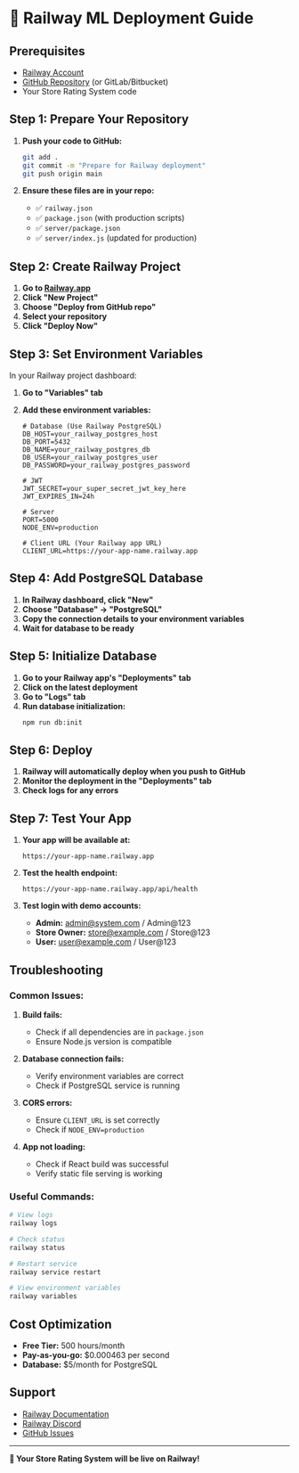 # 🚀 Railway ML Deployment Guide

## Prerequisites
- [Railway Account](https://railway.app/)
- [GitHub Repository](https://github.com/) (or GitLab/Bitbucket)
- Your Store Rating System code

## Step 1: Prepare Your Repository

1. **Push your code to GitHub:**
   ```bash
   git add .
   git commit -m "Prepare for Railway deployment"
   git push origin main
   ```

2. **Ensure these files are in your repo:**
   - ✅ `railway.json`
   - ✅ `package.json` (with production scripts)
   - ✅ `server/package.json`
   - ✅ `server/index.js` (updated for production)

## Step 2: Create Railway Project

1. **Go to [Railway.app](https://railway.app/)**
2. **Click "New Project"**
3. **Choose "Deploy from GitHub repo"**
4. **Select your repository**
5. **Click "Deploy Now"**

## Step 3: Set Environment Variables

In your Railway project dashboard:

1. **Go to "Variables" tab**
2. **Add these environment variables:**

   ```env
   # Database (Use Railway PostgreSQL)
   DB_HOST=your_railway_postgres_host
   DB_PORT=5432
   DB_NAME=your_railway_postgres_db
   DB_USER=your_railway_postgres_user
   DB_PASSWORD=your_railway_postgres_password
   
   # JWT
   JWT_SECRET=your_super_secret_jwt_key_here
   JWT_EXPIRES_IN=24h
   
   # Server
   PORT=5000
   NODE_ENV=production
   
   # Client URL (Your Railway app URL)
   CLIENT_URL=https://your-app-name.railway.app
   ```

## Step 4: Add PostgreSQL Database

1. **In Railway dashboard, click "New"**
2. **Choose "Database" → "PostgreSQL"**
3. **Copy the connection details to your environment variables**
4. **Wait for database to be ready**

## Step 5: Initialize Database

1. **Go to your Railway app's "Deployments" tab**
2. **Click on the latest deployment**
3. **Go to "Logs" tab**
4. **Run database initialization:**
   ```bash
   npm run db:init
   ```

## Step 6: Deploy

1. **Railway will automatically deploy when you push to GitHub**
2. **Monitor the deployment in the "Deployments" tab**
3. **Check logs for any errors**

## Step 7: Test Your App

1. **Your app will be available at:**
   ```
   https://your-app-name.railway.app
   ```

2. **Test the health endpoint:**
   ```
   https://your-app-name.railway.app/api/health
   ```

3. **Test login with demo accounts:**
   - **Admin:** admin@system.com / Admin@123
   - **Store Owner:** store@example.com / Store@123
   - **User:** user@example.com / User@123

## Troubleshooting

### Common Issues:

1. **Build fails:**
   - Check if all dependencies are in `package.json`
   - Ensure Node.js version is compatible

2. **Database connection fails:**
   - Verify environment variables are correct
   - Check if PostgreSQL service is running

3. **CORS errors:**
   - Ensure `CLIENT_URL` is set correctly
   - Check if `NODE_ENV=production`

4. **App not loading:**
   - Check if React build was successful
   - Verify static file serving is working

### Useful Commands:

```bash
# View logs
railway logs

# Check status
railway status

# Restart service
railway service restart

# View environment variables
railway variables
```

## Cost Optimization

- **Free Tier:** 500 hours/month
- **Pay-as-you-go:** $0.000463 per second
- **Database:** $5/month for PostgreSQL

## Support

- [Railway Documentation](https://docs.railway.app/)
- [Railway Discord](https://discord.gg/railway)
- [GitHub Issues](https://github.com/railwayapp/railway/issues)

---

**🎯 Your Store Rating System will be live on Railway!**
